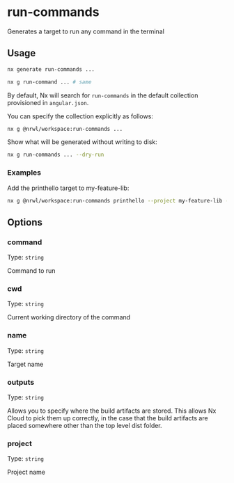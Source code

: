 # run-commands

Generates a target to run any command in the terminal

## Usage

```bash
nx generate run-commands ...
```

```bash
nx g run-command ... # same
```

By default, Nx will search for `run-commands` in the default collection provisioned in `angular.json`.

You can specify the collection explicitly as follows:

```bash
nx g @nrwl/workspace:run-commands ...
```

Show what will be generated without writing to disk:

```bash
nx g run-commands ... --dry-run
```

### Examples

Add the printhello target to my-feature-lib:

```bash
nx g @nrwl/workspace:run-commands printhello --project my-feature-lib --command 'echo hello'
```

## Options

### command

Type: `string`

Command to run

### cwd

Type: `string`

Current working directory of the command

### name

Type: `string`

Target name

### outputs

Type: `string`

Allows you to specify where the build artifacts are stored. This allows Nx Cloud to pick them up correctly, in the case that the build artifacts are placed somewhere other than the top level dist folder.

### project

Type: `string`

Project name
